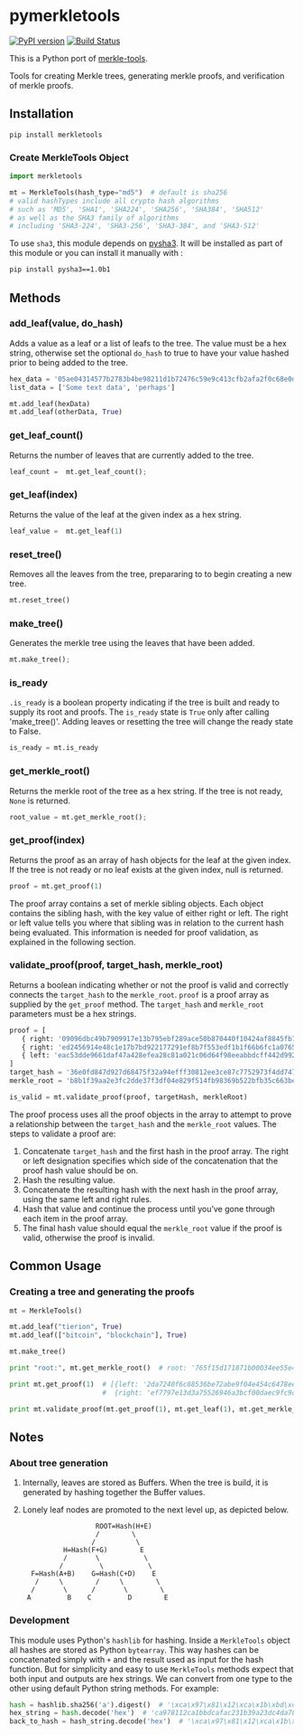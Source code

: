 # pymerkletools
[![PyPI version](https://badge.fury.io/py/merkletools.svg)](https://badge.fury.io/py/merkletools) [![Build Status](https://travis-ci.org/EderSantana/pymerkletools.svg?branch=master)](https://travis-ci.org/EderSantana/pymerkletools)

This is a Python port of [merkle-tools](https://github.com/tierion/merkle-tools).

Tools for creating Merkle trees, generating merkle proofs, and verification of merkle proofs.

## Installation

```
pip install merkletools
```

### Create MerkleTools Object

```python
import merkletools

mt = MerkleTools(hash_type="md5")  # default is sha256 
# valid hashTypes include all crypto hash algorithms
# such as 'MD5', 'SHA1', 'SHA224', 'SHA256', 'SHA384', 'SHA512'
# as well as the SHA3 family of algorithms
# including 'SHA3-224', 'SHA3-256', 'SHA3-384', and 'SHA3-512'
```

To use `sha3`, this module depends on [pysha3](https://pypi.python.org/pypi/pysha3). It will be installed as part of this module or you can install it manually with :
```bash
pip install pysha3==1.0b1
```


## Methods

### add_leaf(value, do_hash)

Adds a value as a leaf or a list of leafs to the tree. The value must be a hex string, otherwise set the optional `do_hash` to true to have your value hashed prior to being added to the tree. 

```python
hex_data = '05ae04314577b2783b4be98211d1b72476c59e9c413cfb2afa2f0c68e0d93911'
list_data = ['Some text data', 'perhaps']

mt.add_leaf(hexData)
mt.add_leaf(otherData, True)
```

### get_leaf_count()

Returns the number of leaves that are currently added to the tree. 

```python
leaf_count =  mt.get_leaf_count();
```

### get_leaf(index)

Returns the value of the leaf at the given index as a hex string.

```python
leaf_value =  mt.get_leaf(1)
```

### reset_tree()

Removes all the leaves from the tree, prepararing to to begin creating a new tree.

```python
mt.reset_tree()
```

### make_tree()

Generates the merkle tree using the leaves that have been added.

```python
mt.make_tree();
```

### is_ready 

`.is_ready` is a boolean property indicating if the tree is built and ready to supply its root and proofs. The `is_ready` state is `True` only after calling 'make_tree()'.  Adding leaves or resetting the tree will change the ready state to False.

```python
is_ready = mt.is_ready 
```

### get_merkle_root()

Returns the merkle root of the tree as a hex string. If the tree is not ready, `None` is returned.

```python
root_value = mt.get_merkle_root();
```

### get_proof(index)

Returns the proof as an array of hash objects for the leaf at the given index. If the tree is not ready or no leaf exists at the given index, null is returned.  

```python
proof = mt.get_proof(1)
```

The proof array contains a set of merkle sibling objects. Each object contains the sibling hash, with the key value of either right or left. The right or left value tells you where that sibling was in relation to the current hash being evaluated. This information is needed for proof validation, as explained in the following section.

### validate_proof(proof, target_hash, merkle_root)

Returns a boolean indicating whether or not the proof is valid and correctly connects the `target_hash` to the `merkle_root`. `proof` is a proof array as supplied by the `get_proof` method. The `target_hash` and `merkle_root` parameters must be a hex strings.

```python
proof = [
   { right: '09096dbc49b7909917e13b795ebf289ace50b870440f10424af8845fb7761ea5' },
   { right: 'ed2456914e48c1e17b7bd922177291ef8b7f553edf1b1f66b6fc1a076524b22f' },
   { left: 'eac53dde9661daf47a428efea28c81a021c06d64f98eeabbdcff442d992153a8' },
]
target_hash = '36e0fd847d927d68475f32a94efff30812ee3ce87c7752973f4dd7476aa2e97e'
merkle_root = 'b8b1f39aa2e3fc2dde37f3df04e829f514fb98369b522bfb35c663befa896766'

is_valid = mt.validate_proof(proof, targetHash, merkleRoot)
```

The proof process uses all the proof objects in the array to attempt to prove a relationship between the `target_hash` and the `merkle_root` values. The steps to validate a proof are:

1. Concatenate `target_hash` and the first hash in the proof array. The right or left designation specifies which side of the concatenation that the proof hash value should be on.
2. Hash the resulting value.
3. Concatenate the resulting hash with the next hash in the proof array, using the same left and right rules.
4. Hash that value and continue the process until you’ve gone through each item in the proof array.
5. The final hash value should equal the `merkle_root` value if the proof is valid, otherwise the proof is invalid.

## Common Usage

### Creating a tree and generating the proofs

```python
mt = MerkleTools()

mt.add_leaf("tierion", True)
mt.add_leaf(["bitcoin", "blockchain"], True)

mt.make_tree()

print "root:", mt.get_merkle_root()  # root: '765f15d171871b00034ee55e48ffdf76afbc44ed0bcff5c82f31351d333c2ed1'

print mt.get_proof(1)  # [{left: '2da7240f6c88536be72abe9f04e454c6478ee29709fc3729ddfb942f804fbf08'},
                       #  {right: 'ef7797e13d3a75526946a3bcf00daec9fc9c9c4d51ddc7cc5df888f74dd434d1'}] 

print mt.validate_proof(mt.get_proof(1), mt.get_leaf(1), mt.get_merkle_root())  # True
```

## Notes

### About tree generation

1. Internally, leaves are stored as Buffers. When the tree is build, it is generated by hashing together the Buffer values. 
2. Lonely leaf nodes are promoted to the next level up, as depicted below.

                         ROOT=Hash(H+E)
                         /        \
                        /          \
                 H=Hash(F+G)        E
                 /       \           \
                /         \           \
         F=Hash(A+B)    G=Hash(C+D)    E
          /     \        /     \        \
         /       \      /       \        \
        A         B    C         D        E


### Development
This module uses Python's `hashlib` for hashing. Inside a `MerkleTools` object all
hashes are stored as Python `bytearray`. This way hashes can be concatenated simply with `+` and the result
used as input for the hash function. But for
simplicity and easy to use `MerkleTools` methods expect that both input and outputs are hex
strings. We can convert from one type to the other using default Python string methods.
For example:
```python
hash = hashlib.sha256('a').digest()  # '\xca\x97\x81\x12\xca\x1b\xbd\xca\xfa\xc21\xb3\x9a#\xdcM\xa7\x86\xef\xf8\x14|Nr\xb9\x80w\x85\xaf\xeeH\xbb'
hex_string = hash.decode('hex')  # 'ca978112ca1bbdcafac231b39a23dc4da786eff8147c4e72b9807785afee48bb'
back_to_hash = hash_string.decode('hex')  # '\xca\x97\x81\x12\xca\x1b\xbd\xca\xfa\xc21\xb3\x9a#\xdcM\xa7\x86\xef\xf8\x14|Nr\xb9\x80w\x85\xaf\xeeH\xbb'
```
